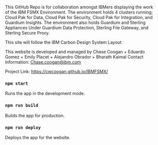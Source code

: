 This GitHub Repo is for collaboration amongst IBMers displaying the work of the IBM FSMX Environment. The environment holds 4 clusters running;
Cloud Pak for Data, Cloud Pak for Security, Cloud Pak for Integration, and Guardium Insights. The environment also holds Guardium and Sterling Appliances 
Under Guardium Data Protection, Sterling File Gateway, and Sterling Secure Proxy.

This site will follow the IBM Carbon Design System Layout 

This website is developed and managed by Chase Coogan + Eduardo Gomez + Emily Placet + Alejandro Obrador + Bharath Kaimal
Contact Information: Chase.coogan@ibm.com

Project Link: https://cwcoogan.github.io/IBMFSMX/

### `npm start`
Runs the app in the development mode.
### `npm run build`
Builds the app for production.
### `npm run deploy`
Deploys the app for the website.

